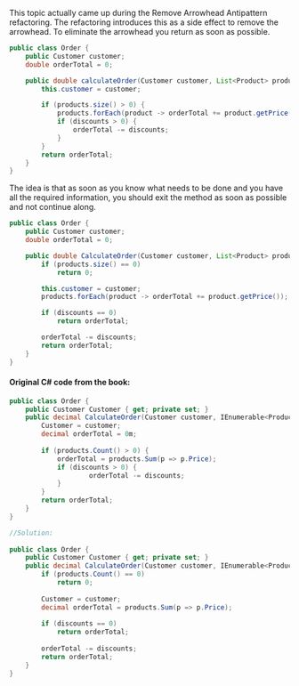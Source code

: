 This topic actually came up during the Remove Arrowhead Antipattern refactoring.
The refactoring introduces this as a side effect to remove the arrowhead. 
To eliminate the arrowhead you return as soon as possible.

```Java
public class Order {
	public Customer customer;
	double orderTotal = 0;

	public double calculateOrder(Customer customer, List<Product> products, double discounts) {
		this.customer = customer;

		if (products.size() > 0) {
			products.forEach(product -> orderTotal += product.getPrice());
			if (discounts > 0) {
				orderTotal -= discounts;
			}
		}
		return orderTotal;
	}
}
```
The idea is that as soon as you know what needs to be done and you have all the required information, you should exit the method as soon as possible and not continue along.

```Java
public class Order {
	public Customer customer;
	double orderTotal = 0;

	public double CalculateOrder(Customer customer, List<Product> products, double discounts) {
		if (products.size() == 0)
			return 0;

		this.customer = customer;
		products.forEach(product -> orderTotal += product.getPrice());

		if (discounts == 0)
			return orderTotal;

		orderTotal -= discounts;
		return orderTotal;
	}
}
```
#### Original C# code from the book:
```cs
public class Order {
	public Customer Customer { get; private set; }
	public decimal CalculateOrder(Customer customer, IEnumerable<Product> products, decimal discounts) {
		Customer = customer;
		decimal orderTotal = 0m;
		
		if (products.Count() > 0) {
			orderTotal = products.Sum(p => p.Price);
			if (discounts > 0) {
					orderTotal -= discounts;
			}
		}
		return orderTotal;
	}
}

//Solution:
 
public class Order {
	public Customer Customer { get; private set; }
	public decimal CalculateOrder(Customer customer, IEnumerable<Product> products, decimal discounts) {
		if (products.Count() == 0)
			return 0;
			
		Customer = customer;
		decimal orderTotal = products.Sum(p => p.Price);
		
		if (discounts == 0)
			return orderTotal;
		
		orderTotal -= discounts;
		return orderTotal;
	}
} 
